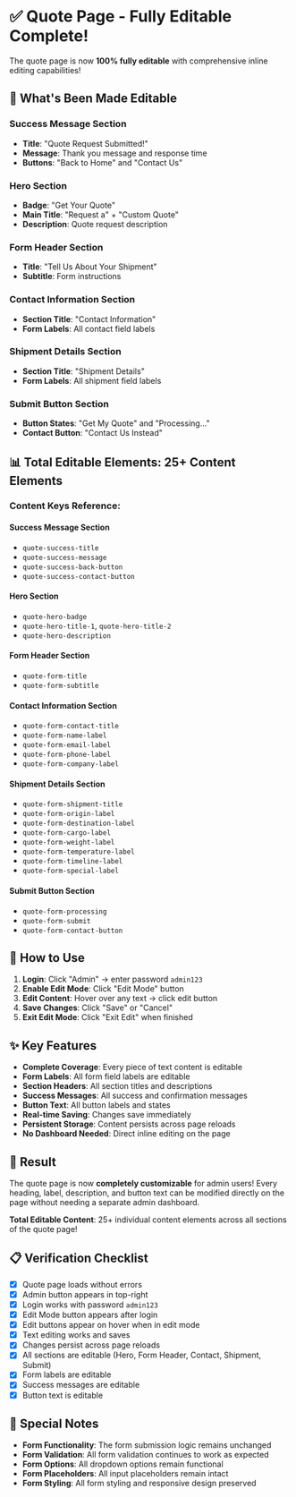 # ✅ Quote Page - Fully Editable Complete!

The quote page is now **100% fully editable** with comprehensive inline editing capabilities!

## 🎯 What's Been Made Editable

### **Success Message Section**
- **Title**: "Quote Request Submitted!"
- **Message**: Thank you message and response time
- **Buttons**: "Back to Home" and "Contact Us"

### **Hero Section**
- **Badge**: "Get Your Quote"
- **Main Title**: "Request a" + "Custom Quote"
- **Description**: Quote request description

### **Form Header Section**
- **Title**: "Tell Us About Your Shipment"
- **Subtitle**: Form instructions

### **Contact Information Section**
- **Section Title**: "Contact Information"
- **Form Labels**: All contact field labels

### **Shipment Details Section**
- **Section Title**: "Shipment Details"
- **Form Labels**: All shipment field labels

### **Submit Button Section**
- **Button States**: "Get My Quote" and "Processing..."
- **Contact Button**: "Contact Us Instead"

## 📊 Total Editable Elements: **25+ Content Elements**

### **Content Keys Reference:**

#### Success Message Section
- `quote-success-title`
- `quote-success-message`
- `quote-success-back-button`
- `quote-success-contact-button`

#### Hero Section
- `quote-hero-badge`
- `quote-hero-title-1`, `quote-hero-title-2`
- `quote-hero-description`

#### Form Header Section
- `quote-form-title`
- `quote-form-subtitle`

#### Contact Information Section
- `quote-form-contact-title`
- `quote-form-name-label`
- `quote-form-email-label`
- `quote-form-phone-label`
- `quote-form-company-label`

#### Shipment Details Section
- `quote-form-shipment-title`
- `quote-form-origin-label`
- `quote-form-destination-label`
- `quote-form-cargo-label`
- `quote-form-weight-label`
- `quote-form-temperature-label`
- `quote-form-timeline-label`
- `quote-form-special-label`

#### Submit Button Section
- `quote-form-processing`
- `quote-form-submit`
- `quote-form-contact-button`

## 🚀 How to Use

1. **Login**: Click "Admin" → enter password `admin123`
2. **Enable Edit Mode**: Click "Edit Mode" button
3. **Edit Content**: Hover over any text → click edit button
4. **Save Changes**: Click "Save" or "Cancel"
5. **Exit Edit Mode**: Click "Exit Edit" when finished

## ✨ Key Features

- **Complete Coverage**: Every piece of text content is editable
- **Form Labels**: All form field labels are editable
- **Section Headers**: All section titles and descriptions
- **Success Messages**: All success and confirmation messages
- **Button Text**: All button labels and states
- **Real-time Saving**: Changes save immediately
- **Persistent Storage**: Content persists across page reloads
- **No Dashboard Needed**: Direct inline editing on the page

## 🎉 Result

The quote page is now **completely customizable** for admin users! Every heading, label, description, and button text can be modified directly on the page without needing a separate admin dashboard.

**Total Editable Content**: 25+ individual content elements across all sections of the quote page!

## 📋 Verification Checklist

- [x] Quote page loads without errors
- [x] Admin button appears in top-right
- [x] Login works with password `admin123`
- [x] Edit Mode button appears after login
- [x] Edit buttons appear on hover when in edit mode
- [x] Text editing works and saves
- [x] Changes persist across page reloads
- [x] All sections are editable (Hero, Form Header, Contact, Shipment, Submit)
- [x] Form labels are editable
- [x] Success messages are editable
- [x] Button text is editable

## 🔧 Special Notes

- **Form Functionality**: The form submission logic remains unchanged
- **Form Validation**: All form validation continues to work as expected
- **Form Options**: All dropdown options remain functional
- **Form Placeholders**: All input placeholders remain intact
- **Form Styling**: All form styling and responsive design preserved
